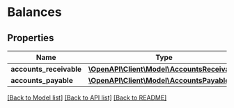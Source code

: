 # Balances

## Properties
Name | Type | Description | Notes
------------ | ------------- | ------------- | -------------
**accounts_receivable** | [**\OpenAPI\Client\Model\AccountsReceivable**](AccountsReceivable.md) |  | [optional] 
**accounts_payable** | [**\OpenAPI\Client\Model\AccountsPayable**](AccountsPayable.md) |  | [optional] 

[[Back to Model list]](../README.md#documentation-for-models) [[Back to API list]](../README.md#documentation-for-api-endpoints) [[Back to README]](../README.md)


